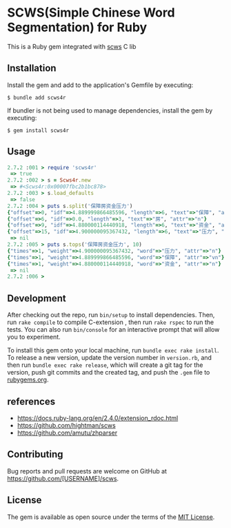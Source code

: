 # SCWS(Simple Chinese Word Segmentation) for Ruby

This is a Ruby gem integrated with [scws](https://github.com/hightman/scws/blob/master/API.md) C lib

## Installation

Install the gem and add to the application's Gemfile by executing:

    $ bundle add scws4r

If bundler is not being used to manage dependencies, install the gem by executing:

    $ gem install scws4r

## Usage

```ruby
2.7.2 :001 > require 'scws4r'
 => true
2.7.2 :002 > s = Scws4r.new
 => #<Scws4r:0x00007fbc2b1bc878>
2.7.2 :003 > s.load_defaults
 => false
2.7.2 :004 > puts s.split('保障房资金压力')
{"offset"=>0, "idf"=>4.889999866485596, "length"=>6, "text"=>"保障", "attr"=>"vn"}
{"offset"=>6, "idf"=>0.0, "length"=>3, "text"=>"房", "attr"=>"n"}
{"offset"=>9, "idf"=>4.880000114440918, "length"=>6, "text"=>"资金", "attr"=>"n"}
{"offset"=>15, "idf"=>4.900000095367432, "length"=>6, "text"=>"压力", "attr"=>"n"}
 => nil
2.7.2 :005 > puts s.tops('保障房资金压力', 10)
{"times"=>1, "weight"=>4.900000095367432, "word"=>"压力", "attr"=>"n"}
{"times"=>1, "weight"=>4.889999866485596, "word"=>"保障", "attr"=>"vn"}
{"times"=>1, "weight"=>4.880000114440918, "word"=>"资金", "attr"=>"n"}
 => nil
2.7.2 :006 >
```

## Development

After checking out the repo, run `bin/setup` to install dependencies. Then, run `rake compile` to compile C-extension , then run `rake rspec` to run the tests. You can also run `bin/console` for an interactive prompt that will allow you to experiment.

To install this gem onto your local machine, run `bundle exec rake install`. To release a new version, update the version number in `version.rb`, and then run `bundle exec rake release`, which will create a git tag for the version, push git commits and the created tag, and push the `.gem` file to [rubygems.org](https://rubygems.org).

## references

- https://docs.ruby-lang.org/en/2.4.0/extension_rdoc.html
- https://github.com/hightman/scws
- https://github.com/amutu/zhparser

## Contributing

Bug reports and pull requests are welcome on GitHub at https://github.com/[USERNAME]/scws.

## License

The gem is available as open source under the terms of the [MIT License](https://opensource.org/licenses/MIT).
